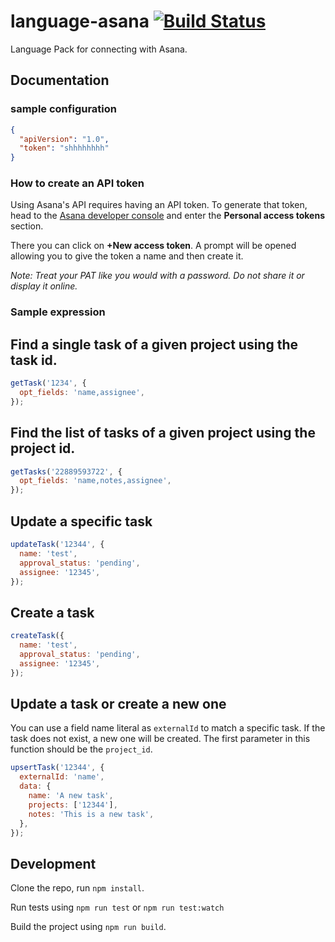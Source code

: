 # language-asana [![Build Status](https://travis-ci.org/OpenFn/language-asana.svg?branch=master)](https://travis-ci.org/OpenFn/language-asana)

Language Pack for connecting with Asana.

## Documentation

### sample configuration

```json
{
  "apiVersion": "1.0",
  "token": "shhhhhhhh"
}
```

### How to create an API token

Using Asana's API requires having an API token. To generate that token, head to
the [Asana developer console](https://app.asana.com/0/developer-console) and
enter the **Personal access tokens** section.

There you can click on **+New access token**. A prompt will be opened allowing
you to give the token a name and then create it.

_Note: Treat your PAT like you would with a password. Do not share it or display
it online._

### Sample expression

## Find a single task of a given project using the task id.

```js
getTask('1234', {
  opt_fields: 'name,assignee',
});
```

## Find the list of tasks of a given project using the project id.

```js
getTasks('22889593722', {
  opt_fields: 'name,notes,assignee',
});
```

## Update a specific task

```js
updateTask('12344', {
  name: 'test',
  approval_status: 'pending',
  assignee: '12345',
});
```

## Create a task

```js
createTask({
  name: 'test',
  approval_status: 'pending',
  assignee: '12345',
});
```

## Update a task or create a new one

You can use a field name literal as `externalId` to match a specific task. If
the task does not exist, a new one will be created. The first parameter in this
function should be the `project_id`.

```js
upsertTask('12344', {
  externalId: 'name',
  data: {
    name: 'A new task',
    projects: ['12344'],
    notes: 'This is a new task',
  },
});
```

## Development

Clone the repo, run `npm install`.

Run tests using `npm run test` or `npm run test:watch`

Build the project using `npm run build`.
